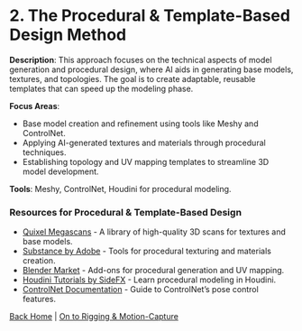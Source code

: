 # 2. The Procedural & Template-Based Design Method

**Description**: This approach focuses on the technical aspects of model generation and procedural design, where AI aids in generating base models, textures, and topologies. The goal is to create adaptable, reusable templates that can speed up the modeling phase.

**Focus Areas**:
- Base model creation and refinement using tools like Meshy and ControlNet.
- Applying AI-generated textures and materials through procedural techniques.
- Establishing topology and UV mapping templates to streamline 3D model development.

**Tools**: Meshy, ControlNet, Houdini for procedural modeling.

### Resources for Procedural & Template-Based Design
- [Quixel Megascans](https://quixel.com/megascans/) - A library of high-quality 3D scans for textures and base models.
- [Substance by Adobe](https://www.adobe.com/products/substance3d.html) - Tools for procedural texturing and materials creation.
- [Blender Market](https://blendermarket.com/) - Add-ons for procedural generation and UV mapping.
- [Houdini Tutorials by SideFX](https://www.sidefx.com/learn/) - Learn procedural modeling in Houdini.
- [ControlNet Documentation](https://github.com/lllyasviel/ControlNet) - Guide to ControlNet’s pose control features.

[Back Home](/) |  [On to Rigging & Motion-Capture](rigging-motion-capture.md)
